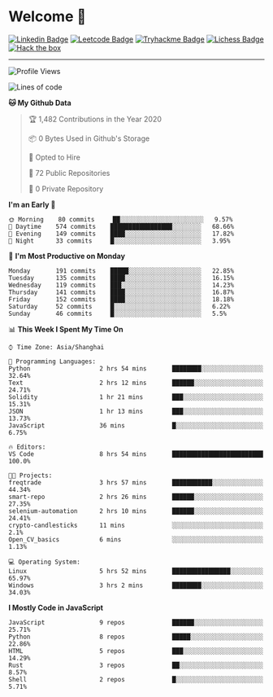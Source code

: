 # Welcome 👋

[![Linkedin Badge](https://img.shields.io/badge/-PedroTorres-blue?style=flat-square&logo=Linkedin&logoColor=white&link=https://www.linkedin.com/in/PedroTorres/)](https://www.linkedin.com/in/pedro-torres-cruz/)
[![Leetcode Badge](https://img.shields.io/badge/profile-leetcode-green)](https://leetcode.com/corfucinas/)
[![Tryhackme Badge](https://img.shields.io/badge/profile-tryhackme-blue)](https://tryhackme.com/p/Corfucinas/)
[![Lichess Badge](https://img.shields.io/badge/challenge_me-lichess-yellow)](https://lichess.org/@/Corfucinas)
[![Hack the box](https://img.shields.io/badge/hack_the_box-profile-red)](https://www.hackthebox.eu/profile/375826)

---

<!--START_SECTION:waka-->
![Profile Views](http://img.shields.io/badge/Profile%20Views-1-blue)

![Lines of code](https://img.shields.io/badge/From%20Hello%20World%20I%27ve%20Written-18.1%20million%20lines%20of%20code-blue)

**🐱 My Github Data** 

> 🏆 1,482 Contributions in the Year 2020
 > 
> 📦 0 Bytes Used in Github's Storage 
 > 
> 💼 Opted to Hire
 > 
> 📜 72 Public Repositories
 > 
> 🔑 0 Private Repository 
 > 
**I'm an Early 🐤** 

```text
🌞 Morning    80 commits     ██░░░░░░░░░░░░░░░░░░░░░░░   9.57% 
🌆 Daytime    574 commits    █████████████████░░░░░░░░   68.66% 
🌃 Evening    149 commits    ████░░░░░░░░░░░░░░░░░░░░░   17.82% 
🌙 Night      33 commits     █░░░░░░░░░░░░░░░░░░░░░░░░   3.95%

```
📅 **I'm Most Productive on Monday** 

```text
Monday       191 commits    █████░░░░░░░░░░░░░░░░░░░░   22.85% 
Tuesday      135 commits    ████░░░░░░░░░░░░░░░░░░░░░   16.15% 
Wednesday    119 commits    ███░░░░░░░░░░░░░░░░░░░░░░   14.23% 
Thursday     141 commits    ████░░░░░░░░░░░░░░░░░░░░░   16.87% 
Friday       152 commits    ████░░░░░░░░░░░░░░░░░░░░░   18.18% 
Saturday     52 commits     █░░░░░░░░░░░░░░░░░░░░░░░░   6.22% 
Sunday       46 commits     █░░░░░░░░░░░░░░░░░░░░░░░░   5.5%

```


📊 **This Week I Spent My Time On** 

```text
⌚︎ Time Zone: Asia/Shanghai

💬 Programming Languages: 
Python                   2 hrs 54 mins       ████████░░░░░░░░░░░░░░░░░   32.64% 
Text                     2 hrs 12 mins       ██████░░░░░░░░░░░░░░░░░░░   24.71% 
Solidity                 1 hr 21 mins        ███░░░░░░░░░░░░░░░░░░░░░░   15.31% 
JSON                     1 hr 13 mins        ███░░░░░░░░░░░░░░░░░░░░░░   13.73% 
JavaScript               36 mins             █░░░░░░░░░░░░░░░░░░░░░░░░   6.75%

🔥 Editors: 
VS Code                  8 hrs 54 mins       █████████████████████████   100.0%

🐱‍💻 Projects: 
freqtrade                3 hrs 57 mins       ███████████░░░░░░░░░░░░░░   44.34% 
smart-repo               2 hrs 26 mins       ██████░░░░░░░░░░░░░░░░░░░   27.35% 
selenium-automation      2 hrs 10 mins       ██████░░░░░░░░░░░░░░░░░░░   24.41% 
crypto-candlesticks      11 mins             ░░░░░░░░░░░░░░░░░░░░░░░░░   2.1% 
Open_CV_basics           6 mins              ░░░░░░░░░░░░░░░░░░░░░░░░░   1.13%

💻 Operating System: 
Linux                    5 hrs 52 mins       ████████████████░░░░░░░░░   65.97% 
Windows                  3 hrs 2 mins        ████████░░░░░░░░░░░░░░░░░   34.03%

```

**I Mostly Code in JavaScript** 

```text
JavaScript               9 repos             ██████░░░░░░░░░░░░░░░░░░░   25.71% 
Python                   8 repos             █████░░░░░░░░░░░░░░░░░░░░   22.86% 
HTML                     5 repos             ███░░░░░░░░░░░░░░░░░░░░░░   14.29% 
Rust                     3 repos             ██░░░░░░░░░░░░░░░░░░░░░░░   8.57% 
Shell                    2 repos             █░░░░░░░░░░░░░░░░░░░░░░░░   5.71%

```



<!--END_SECTION:waka-->
